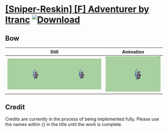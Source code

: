 # [\[Sniper-Reskin\] \[F\] Adventurer by ltranc](./) [![Download](https://img.shields.io/badge/Download--red?style=social&logo=github)](https://minhaskamal.github.io/DownGit/#/home?url=https://github.com/Klokinator/FE-Repo/tree/main/Battle%20Animations%2FInfantry%20-%20(Bow)%20Snipers%20and%20Ballistae%2F%5BSniper-Reskin%5D%20%5BF%5D%20Adventurer%20by%20ltranc%2F5.%20Bow%20(Leo_link's%20Trickster%20Hat))

## Bow

| Still | Animation |
| :---: | :-------: |
| ![Bow still](./Bow_000.png) | ![Bow](./Bow.gif) |

## Credit

Credits are currently in the process of being implemented fully. Please use the names within {} in the title until the work is complete.
